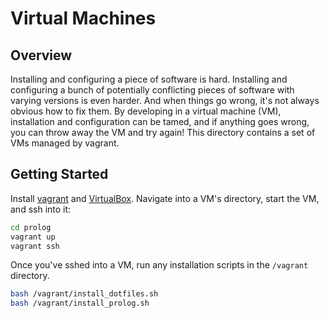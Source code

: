 # Virtual Machines #

## Overview ##
Installing and configuring a piece of software is hard. Installing and
configuring a bunch of potentially conflicting pieces of software with
varying versions is even harder. And when things go wrong, it's not always
obvious how to fix them. By developing in a virtual machine (VM), installation
and configuration can be tamed, and if anything goes wrong, you can throw away
the VM and try again! This directory contains a set of VMs managed by vagrant.

## Getting Started ##
Install [vagrant](https://www.vagrantup.com/downloads.html) and
[VirtualBox](https://www.virtualbox.org/wiki/Downloads). Navigate into a VM's
directory, start the VM, and ssh into it:

```bash
cd prolog
vagrant up
vagrant ssh
```

Once you've sshed into a VM, run any installation scripts in the `/vagrant`
directory.

```bash
bash /vagrant/install_dotfiles.sh
bash /vagrant/install_prolog.sh
```
